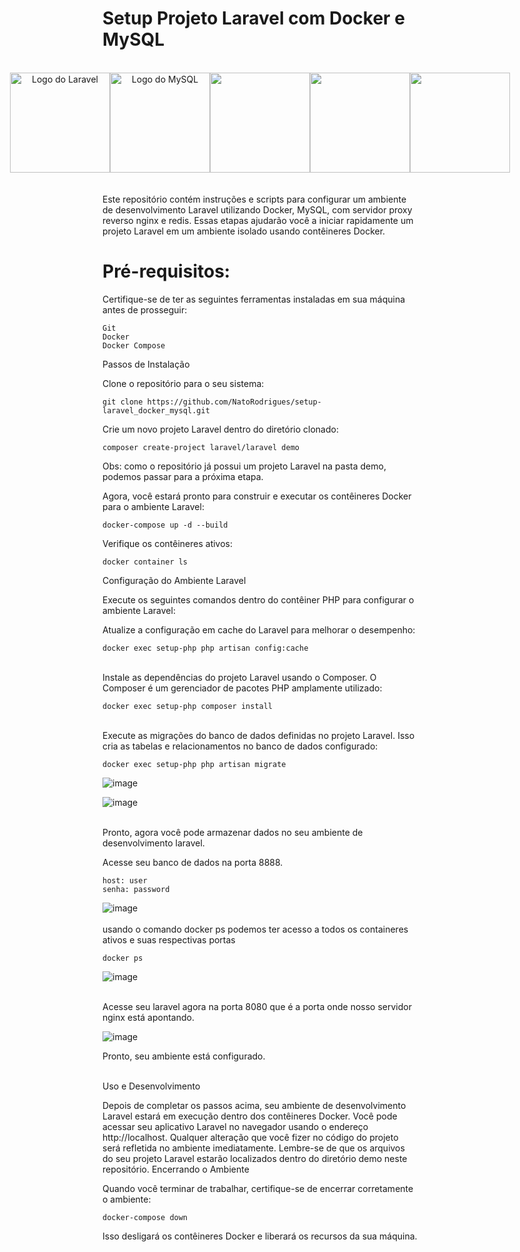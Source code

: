 <h1>Setup Projeto Laravel com Docker e MySQL</h1>
<br>


<center>
<div style="display: flex; align-items: center; justify-content: center;">
    <img src="https://laravel.com/img/logomark.min.svg" alt="Logo do Laravel" width="160">
    <img src="https://www.mysql.com/common/logos/logo-mysql-170x115.png" alt="Logo do MySQL" width="160">
    <img src="https://cdn.jsdelivr.net/gh/devicons/devicon/icons/docker/docker-original.svg" width="160">
    <img src="https://cdn.jsdelivr.net/gh/devicons/devicon/icons/nginx/nginx-original.svg" width="160" />
    <img src="https://cdn.jsdelivr.net/gh/devicons/devicon/icons/redis/redis-original-wordmark.svg" width= "160"/>      
</div>
</center>
<br>
<br>
Este repositório contém instruções e scripts para configurar um ambiente de desenvolvimento Laravel utilizando Docker, MySQL, com servidor proxy reverso nginx e redis. Essas etapas ajudarão você a iniciar rapidamente um projeto Laravel em um ambiente isolado usando contêineres Docker.
<br>
<h1>Pré-requisitos:</h1>

Certifique-se de ter as seguintes ferramentas instaladas em sua máquina antes de prosseguir:

    Git
    Docker
    Docker Compose

Passos de Instalação

Clone o repositório para o seu sistema:

    git clone https://github.com/NatoRodrigues/setup-laravel_docker_mysql.git

Crie um novo projeto Laravel dentro do diretório clonado:

    composer create-project laravel/laravel demo

Obs: como o repositório já possui um projeto Laravel na pasta demo, podemos passar para a próxima etapa.

Agora, você estará pronto para construir e executar os contêineres Docker para o ambiente Laravel:

    docker-compose up -d --build


Verifique os contêineres ativos:

    docker container ls



Configuração do Ambiente Laravel

Execute os seguintes comandos dentro do contêiner PHP para configurar o ambiente Laravel:

Atualize a configuração em cache do Laravel para melhorar o desempenho:

    docker exec setup-php php artisan config:cache
<br>
Instale as dependências do projeto Laravel usando o Composer. O Composer é um gerenciador de pacotes PHP amplamente utilizado:

    docker exec setup-php composer install
<br>
Execute as migrações do banco de dados definidas no projeto Laravel. Isso cria as tabelas e relacionamentos no banco de dados configurado:

    docker exec setup-php php artisan migrate

![image](https://github.com/NatoRodrigues/setup-laravel_docker_mysql/assets/99916443/9f8220ff-c470-4444-90a8-f265dcfe6006)

![image](https://github.com/NatoRodrigues/setup-laravel_docker_mysql/assets/99916443/54618df3-71da-4f70-9513-011e9afd102f)

<br>
Pronto, agora você pode armazenar dados no seu ambiente de desenvolvimento laravel.

Acesse seu banco de dados na porta 8888.
    
    host: user
    senha: password

![image](https://github.com/NatoRodrigues/setup-laravel_docker_mysql/assets/99916443/118772ea-c036-40e1-80c7-98f7e8dee6ac)
<br>
<br>
usando o comando docker ps podemos ter acesso a todos os containeres ativos e suas respectivas portas

    docker ps

![image](https://github.com/NatoRodrigues/setup-laravel_docker_mysql/assets/99916443/5fc4429e-eea4-4ee5-8905-cdcb187eacbc)
<br>
<br>

Acesse seu laravel agora na porta 8080 que é a porta onde nosso servidor nginx está apontando.

![image](https://github.com/NatoRodrigues/setup-laravel_docker_mysql/assets/99916443/00d0345b-15f4-4b65-b3fe-2833a999d506)

Pronto, seu ambiente está configurado.
<br>
<br>

Uso e Desenvolvimento

Depois de completar os passos acima, seu ambiente de desenvolvimento Laravel estará em execução dentro dos contêineres Docker. Você pode acessar seu aplicativo Laravel no navegador usando o endereço http://localhost. Qualquer alteração que você fizer no código do projeto será refletida no ambiente imediatamente. Lembre-se de que os arquivos do seu projeto Laravel estarão localizados dentro do diretório demo neste repositório.
Encerrando o Ambiente

Quando você terminar de trabalhar, certifique-se de encerrar corretamente o ambiente:

    docker-compose down

Isso desligará os contêineres Docker e liberará os recursos da sua máquina.
